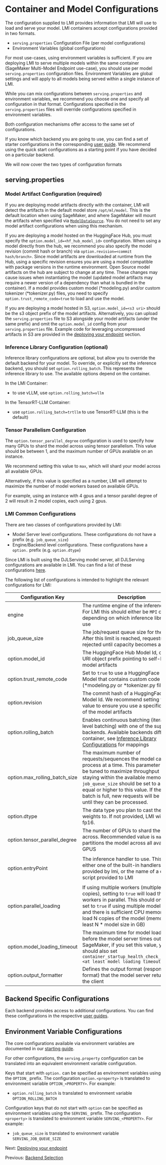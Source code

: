 # Container and Model Configurations

The configuration supplied to LMI provides information that LMI will use to load and serve your model.
LMI containers accept configurations provided in two formats.

* `serving.properties` Configuration File (per model configurations)
* Environment Variables (global configurations)

For most use-cases, using environment variables is sufficient.
If you are deploying LMI to serve multiple models within the same container (SageMaker Multi-Model Endpoint use-case), you should use per model `serving.properties` configuration files.
Environment Variables are global settings and will apply to all models being served within a single instance of LMI.

While you can mix configurations between `serving.properties` and environment variables, we recommend you choose one and specify all configuration in that format.
Configurations specified in the `serving.properties` files will override configurations specified in environment variables.

Both configuration mechanisms offer access to the same set of configurations.

If you know which backend you are going to use, you can find a set of starter configurations in the corresponding [user guide](../user_guides/README.md).
We recommend using the quick start configurations as a starting point if you have decided on a particular backend.

We will now cover the two types of configuration formats

## serving.properties 

### Model Artifact Configuration (required)

If you are deploying model artifacts directly with the container, LMI will detect the artifacts in the default model store `/opt/ml/model`.
This is the default location when using SageMaker, and where SageMaker will mount the artifacts when specified via [`ModelDataSource`](https://docs.aws.amazon.com/sagemaker/latest/dg/large-model-inference-uncompressed.html).
You do not need to set any model artifact configurations when using this mechanism.

If you are deploying a model hosted on the HuggingFace Hub, you must specify the `option.model_id=<hf_hub_model_id>` configuration.
When using a model directly from the hub, we recommend you also specify the model revision (commit hash or branch) via `option.revision=<commit hash/branch>`.
Since model artifacts are downloaded at runtime from the Hub, using a specific revision ensures you are using a model compatible with package versions in the runtime environment.
Open Source model artifacts on the hub are subject to change at any time. 
These changes may cause issues when instantiating the model (updated model artifacts may require a newer version of a dependency than what is bundled in the container). 
If a model provides custom model (*modeling.py) and/or custom tokenizer (*tokenizer.py) files, you need to specify `option.trust_remote_code=true` to load and use the model.

If you are deploying a model hosted in S3, `option.model_id=<s3 uri>` should be the s3 object prefix of the model artifacts.
Alternatively, you can upload the `serving.properties` file to S3 alongside your model artifacts (under the same prefix) and omit the `option.model_id` config from your `serving.properties` file.
Example code for leveraging uncompressed artifacts in S3 are provided in the [deploying your endpoint](deploying-your-endpoint.md#option-1-configuration---servingproperties) section.

### Inference Library Configuration (optional)

Inference library configurations are optional, but allow you to override the default backend for your model.
To override, or explicitly set the inference backend, you should set `option.rolling_batch`. 
This represents the inference library to use. 
The available options depend on the container.

In the LMI Container:

* to use vLLM, use `option.rolling_batch=vllm`

In the TensorRT-LLM Container:

* use `option.rolling_batch=trtllm` to use TensorRT-LLM (this is the default)



### Tensor Parallelism Configuration

The `option.tensor_parallel_degree` configuration is used to specify how many GPUs to shard the model across using tensor parallelism.
This value should be between 1, and the maximum number of GPUs available on an instance.

We recommend setting this value to `max`, which will shard your model across all available GPUs.

Alternatively, if this value is specified as a number, LMI will attempt to maximize the number of model workers based on available GPUs.

For example, using an instance with 4 gpus and a tensor parallel degree of 2 will result in 2 model copies, each using 2 gpus.


### LMI Common Configurations

There are two classes of configurations provided by LMI:

* Model Server level configurations. These configurations do not have a prefix (e.g. `job_queue_size`)
* Engine/Backend level configurations. These configurations have a `option.` prefix (e.g. `option.dtype`)

Since LMI is built using the DJLServing model server, all DJLServing configurations are available in LMI.
You can find a list of these configurations [here](../../configurations_model.md#python-model-configuration).

The following list of configurations is intended to highlight the relevant configurations for LMI: 

| Configuration Key             | Description                                                                                                                                                                                                                                                                                                                                       | Default Value                                                                                                                                                          | Possible Values / Examples                                                                                                                                                                                           |
|-------------------------------|---------------------------------------------------------------------------------------------------------------------------------------------------------------------------------------------------------------------------------------------------------------------------------------------------------------------------------------------------|------------------------------------------------------------------------------------------------------------------------------------------------------------------------|----------------------------------------------------------------------------------------------------------------------------------------------------------------------------------------------------------------------|
| engine                        | The runtime engine of the inference code. For LMI this should either be `MPI` or `Python` depending on which inference library you use                                                                                                                                                                                                            | `Python`                                                                                                                                                               | `Python`, `MPI`                                                                                                                                                                                                      |
| job_queue_size                | The job/request queue size for the model. After this limit is reached, requests will be rejected until capacity becomes available                                                                                                                                                                                                                 | 1000                                                                                                                                                                   | Integer                                                                                                                                                                                                              |
| option.model_id               | The HuggingFace Hub Model Id, or the S3 URI object prefix pointing to self-host model artifacts                                                                                                                                                                                                                                                   | None                                                                                                                                                                   | `meta-llama/Llama-2-7b-hf`, `s3://model-bucket/models/llama2-7b`                                                                                                                                                     |
| option.trust_remote_code      | Set to `true` to use a HuggingFace Hub Model that contains custom code (*modeling.py or *tokenizer.py files)                                                                                                                                                                                                                                      | `false`                                                                                                                                                                | `true`, `false`                                                                                                                                                                                                      |
| option.revision               | The commit hash of a HuggingFace Hub Model Id. We recommend setting this value to ensure you use a specific version of the model artifacts                                                                                                                                                                                                        | None                                                                                                                                                                   | `dc1d3b3bfdb69df26f8fc966c16353274b138c56`                                                                                                                                                                           |
| option.rolling_batch          | Enables continuous batching (iteration level batching) with one of the supported backends. Available backends differ by container, see [Inference Library Configurations](#inference-library-configuration-optional) for mappings                                                                                                                 | None                                                                                                                                                                   | `auto`, `vllm`, `trtllm`                                                                                                                                                                                 |
| option.max_rolling_batch_size | The maximum number of requests/sequences the model can process at a time. This parameter should be tuned to maximize throughput while staying within the available memory limits. `job_queue_size` should be set to a value equal or higher to this value. If the current batch is full, new requests will be queued until they can be processed. | `256`                                                                                                                                                                  | Integer                                                                                                                                                                                                              |
| option.dtype                  | The data type you plan to cast the model weights to. If not provided, LMI will use fp16.                                                                                                                                                                                                                                                          | `fp16`                                                                                                                                                                 | `fp32`, `fp16`, `bf16` (only on G5/P4/P5 or newer instance types)                                                                                                                         | 
| option.tensor_parallel_degree | The number of GPUs to shard the model across. Recommended value is `max`, which partitions the model across all available GPUS                                                                                                                                                                                                                    | `1` for LMI container, `max` for TensorRT-LLM container                                                                                      | Value between 1 and number of available GPUs                                                                                                             | 
| option.entryPoint             | The inference handler to use. This is either one of the built-in handlers provided by lmi, or the name of a custom script provided to LMI                                                                                                                                                                                                         | `djl_python.huggingface` for LMI Container, `djl_python.tensorrt_llm` for TensorRT-LLM container | `djl_python.huggingface` (vllm), `djl_python.tensorrt_llm` (tensorrt-llm), `<custom_script>.py` (custom handler) |
| option.parallel_loading       | If using multiple workers (multiple model copies), setting to `true` will load the model workers in parallel. This should only be set to `true` if using multiple model copies, and there is sufficient CPU memory to load N copies of the model (memory at least N * model size in GB)                                                           | `false`                                                                                                                                                                | `true`, `false`                                                                                                                                                                                                      |
| option.model_loading_timeout  | The maximum time for model loading before the model server times out. On SageMaker, if you set this value, you should also set `container_startup_health_check_timeout=<at least model loading timeout>`                                                                                                                                          | `1800` (seconds, 30 minutes)                                                                                                                                           | Integer representing time in seconds                                                                                                                                                                                 |
| option.output_formatter       | Defines the output format (response format) that the model server returns to the client                                                                                                                                                                                                                                                           | `json`                                                                                                                                                                 | `json`, `jsonlines`                                                                                                                                                                                                  | 


## Backend Specific Configurations

Each backend provides access to additional configurations.
You can find these configurations in the respective [user guides](../user_guides/README.md).

## Environment Variable Configurations

The core configurations available via environment variables are documented in our [starting guide](../user_guides/starting-guide.md#available-environment-variable-configurations).

For other configurations, the `serving.property` configuration can be translated into an equivalent environment variable configuration.

Keys that start with `option.` can be specified as environment variables using the `OPTION_` prefix.
The configuration `option.<property>` is translated to environment variable `OPTION_<PROPERTY>`. For example:
 
* `option.rolling_batch` is translated to environment variable `OPTION_ROLLING_BATCH`

Configuration keys that do not start with `option` can be specified as environment variables using the `SERVING_` prefix.
The configuration `<property>` is translated to environment variable `SERVING_<PROPERTY>`. For example:

* `job_queue_size` is translated to environment variable `SERVING_JOB_QUEUE_SIZE`

Next: [Deploying your endpoint](deploying-your-endpoint.md)

Previous: [Backend Selection](backend-selection.md)
